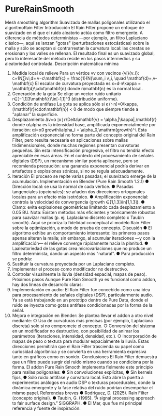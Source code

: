 # PureRainSmooth
Mesh smoothing algorithm 
Suavizado de mallas poligonales
 utilizando el algoritmoRain Filter
 Introducción
 El Rain Filter propone un enfoque de suavizado en el que el ruido aleatorio actúa como
 filtro emergente. A diferencia de métodos deterministas —por ejemplo, un filtro Laplaciano
 clásico—, aquí se lanzan "gotas" (perturbaciones estocásticas) sobre la malla y sólo se
 aceptan si contrarrestan la curvatura local: las crestas se erosionan y los valles se
 rellenan. El resultado final es un suavizado global, pero lo interesante del método reside en
 los pasos intermedios y su aleatoriedad controlada.
 Descripción matemática mínima
 1. Medida local de relieve
 Para un vértice vv con vecinos {vi}\{v_i\}:
 c=1N∑ivi,d= v−c\mathbf{c} = \frac{1}{N}\sum_i v_i, \quad \mathbf{d}=\,v-\mathbf{c}
 El escalar de curvatura proyectada es
 κ=d⋅n\kappa = \mathbf{d}\cdot\mathbf{n}
 donde n\mathbf{n} es la normal local.
 2. Generación de la gota
 Se elige un vector ruido unitario r∈[−1,1]3\mathbf{r}\in[-1,1]^3 (distribución
 uniforme).
 3. Condición de antifase
 La gota se aplica sólo si
 κ (r⋅n)<0\kappa\,(\mathbf{r}\cdot\mathbf{n}) < 0
 de modo que siempre tiende a "aplanar" la superficie.
 4. Desplazamiento
 Δv=α ∣κ∣ r\Delta\mathbf{v} = \alpha\,|\kappa|\,\mathbf{r}
 donde α\alpha es la intensidad base, amplificada exponencialmente por iteración:
 αi=α0 growthi\alpha_i = \alpha_0\,\mathrm{growth}^i.
 Esta amplificación exponencial no forma parte del concepto original del Rain
 Filter, pero resulta necesaria en aplicaciones sobre mallas tridimensionales, donde
 muchas regiones presentan curvaturas pequeñas. Sin esta intensificación
 progresiva, el filtro no tendría efecto apreciable en esas áreas. En el contexto del
 procesamiento de señales digitales (DSP), un mecanismo similar podría aplicarse,
pero se recomienda precaución: una ganancia exponencial podría derivar en
 artefactos o explosiones sónicas, si no se regula adecuadamente.
 5. Iteración
 El proceso se repite varias pasadas; el suavizado emerge de la acumulación.
 Implementación en Blender (Pure Rain Smooth 1.2.1)
 ● Dirección local: se usa la normal de cada vértice.
 ● Pasadas tangenciales (opcionales): se añaden dos direcciones ortogonales
 locales para un efecto más isotrópico.
 ● Amplificación exponencial: controla la velocidad de convergencia (growth
 ∈[1,1.3]\in[1,1.3]).
 ● Clamp: evita explosiones geométricas limitando cada desplazamiento a 0.05 BU.
 Nota: Existen métodos más eficientes y teóricamente robustos para suavizar
 mallas (p. ej. Laplaciano discreto completo o Taubin smooth). Aquí se prioriza
 la fidelidad conceptual al modelo Rain Filter sobre la optimización, a modo de
 prueba de concepto.
 Discusión
 ● El algoritmo exhibe un comportamiento interesante: los primeros pasos apenas
 alteran la malla; sin embargo, al acumular iteraciones —y con la amplificación— el
 relieve converge rápidamente hacia la planitud.
 ● Laaleatoriedad de las gotas crea microvariaciones que no produce un filtro
 determinista, dando un aspecto más "natural".
 ● Para producción se podría:
 1. Sustituir la curvatura proyectada por un Laplaciano completo.
 2. Implementar el proceso como modificador no destructivo.
 3. Controlar visualmente la lluvia (densidad espacial, mapas de peso).
Próximos pasos
 Aunque Pure Rain Smooth ya es funcional como addon, hay dos líneas de desarrollo
 claras:
 1. Implementación en audio: El Rain Filter fue concebido como una idea para
 procesamiento de señales digitales (DSP), particularmente audio. Ya se está
 trabajando en un prototipo dentro de Pure Data, donde el ruido se inyecta como
 gotas antifase condicionadas por la forma de la señal.
 2. Mejora e integración en Blender: Se plantea llevar el addon a otro nivel mediante:
 ○ Uso de curvaturas más precisas (por ejemplo, Laplaciana discreta) solo si no
 compromete el concepto.
 ○ Conversión del sistema en un modificador no destructivo, con posibilidad
 de animar los parámetros (iteraciones, intensidad, densidad, etc.).
 ○ Incorporación de mapas de peso o textura para modular espacialmente la
 lluvia.
 Estas direcciones permitirán que el Rain Filter trascienda su papel como curiosidad
 algorítmica y se convierta en una herramienta expresiva tanto en gráficos como en sonido.
 Conclusiones
 El Rain Filter demuestra que un filtro puede surgir del ruido mismo cuando se condiciona
 por la forma. El addon Pure Rain Smooth implementa fielmente este principio para mallas
 poligonales:
 ● Sin convoluciones explícitas,
 ● Sin kernels fijos,
 ● Sólo ruido antifase y curvatura local.
 Esto abre la puerta a experimentos análogos en audio DSP o texturas procedurales, donde
 la dinámica emergente y la fase relativa del ruido podrían desempeñar el mismo papel.
Referencias breves
 ● Rodríguez, D. (2025). Rain Filter (concepto original).
 ● Taubin, G. (1995). “A signal processing approach to fair surface design.”
 SIGGRAPH.
 ● El Mar, que fue mi principal referencia y fuente de inspiración.
